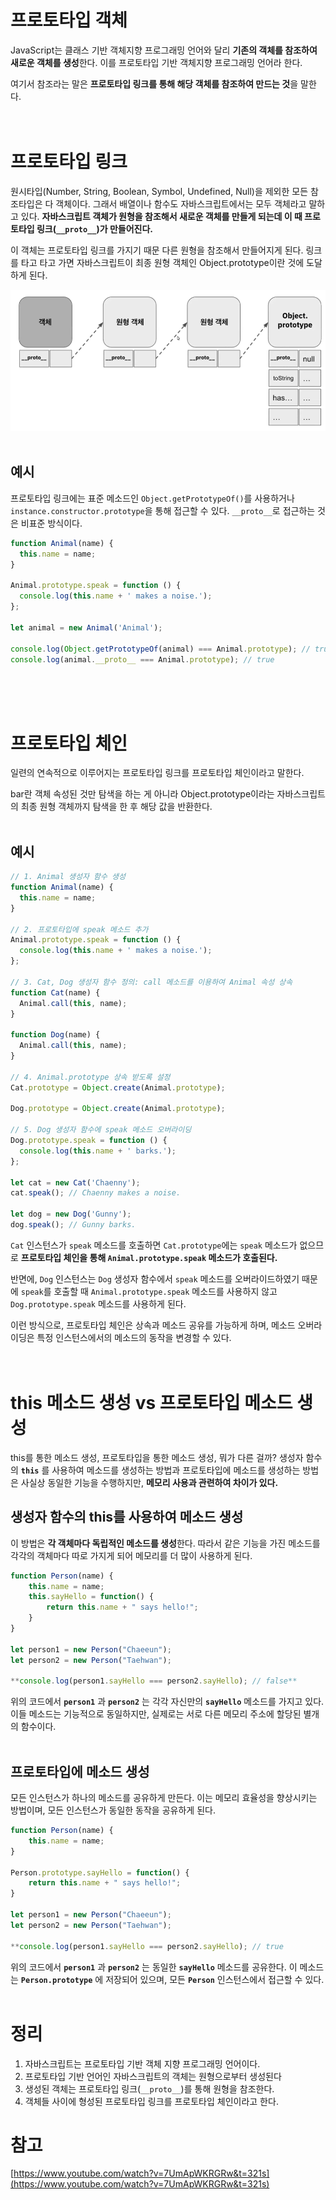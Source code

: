 # 프로토타입 객체

JavaScript는 클래스 기반 객체지향 프로그래밍 언어와 달리 **기존의 객체를 참조하여 새로운 객체를 생성**한다. 이를 프로토타입 기반 객체지향 프로그래밍 언어라 한다.

여기서 참조라는 말은 **프로토타입 링크를 통해 해당 객체를 참조하여 만드는 것**을 말한다.<br/><br/><br/>

# 프로토타입 링크

원시타입(Number, String, Boolean, Symbol, Undefined, Null)을 제외한 모든 참조타입은 다 객체이다. 그래서 배열이나 함수도 자바스크립트에서는 모두 객체라고 말하고 있다. **자바스크립트 객체가 원형을 참조해서 새로운 객체를 만들게 되는데 이 때 프로토타입 링크(`__proto__`)가 만들어진다.**

이 객체는 프로토타입 링크를 가지기 때문 다른 원형을 참조해서 만들어지게 된다. 링크를 타고 타고 가면 자바스크립트이 최종 원형 객체인 Object.prototype이란 것에 도달하게 된다.

<img src="../../../images/Language/JavaScript/prototype/prototype-link.png"><br/><br/>

## 예시

프로토타입 링크에는 표준 메소드인 `Object.getPrototypeOf()`를 사용하거나 `instance.constructor.prototype`을 통해 접근할 수 있다. `__proto__`로 접근하는 것은 비표준 방식이다.

```jsx
function Animal(name) {
  this.name = name;
}

Animal.prototype.speak = function () {
  console.log(this.name + ' makes a noise.');
};

let animal = new Animal('Animal');

console.log(Object.getPrototypeOf(animal) === Animal.prototype); // true
console.log(animal.__proto__ === Animal.prototype); // true
```

<br/><br/><br/>

# 프로토타입 체인

일련의 연속적으로 이루어지는 프로토타입 링크를 프로토타입 체인이라고 말한다.

bar란 객체 속성된 것만 탐색을 하는 게 아니라 Object.prototype이라는 자바스크립트의 최종 원형 객체까지 탐색을 한 후 해당 값을 반환한다.<br/><br/>

## 예시

```jsx
// 1. Animal 생성자 함수 생성
function Animal(name) {
  this.name = name;
}

// 2. 프로토타입에 speak 메소드 추가
Animal.prototype.speak = function () {
  console.log(this.name + ' makes a noise.');
};

// 3. Cat, Dog 생성자 함수 정의: call 메소드를 이용하여 Animal 속성 상속
function Cat(name) {
  Animal.call(this, name);
}

function Dog(name) {
  Animal.call(this, name);
}

// 4. Animal.prototype 상속 받도록 설정
Cat.prototype = Object.create(Animal.prototype);

Dog.prototype = Object.create(Animal.prototype);

// 5. Dog 생성자 함수에 speak 메소드 오버라이딩
Dog.prototype.speak = function () {
  console.log(this.name + ' barks.');
};

let cat = new Cat('Chaenny');
cat.speak(); // Chaenny makes a noise.

let dog = new Dog('Gunny');
dog.speak(); // Gunny barks.
```

`Cat` 인스턴스가 `speak` 메소드를 호출하면 `Cat.prototype`에는 `speak` 메소드가 없으므로 **프로토타입 체인을 통해 `Animal.prototype.speak` 메소드가 호출된다.**

반면에, `Dog` 인스턴스는 `Dog` 생성자 함수에서 `speak` 메소드를 오버라이드하였기 때문에 `speak`를 호출할 때 `Animal.prototype.speak` 메소드를 사용하지 않고 `Dog.prototype.speak` 메소드를 사용하게 된다.

이런 방식으로, 프로토타입 체인은 상속과 메소드 공유를 가능하게 하며, 메소드 오버라이딩은 특정 인스턴스에서의 메소드의 동작을 변경할 수 있다.<br/><br/><br/>

# this 메소드 생성 vs 프로토타입 메소드 생성

this를 통한 메소드 생성, 프로토타입을 통한 메소드 생성, 뭐가 다른 걸까? 생성자 함수의 **`this`** 를 사용하여 메소드를 생성하는 방법과 프로토타입에 메소드를 생성하는 방법은 사실상 동일한 기능을 수행하지만, **메모리 사용과 관련하여 차이가 있다.**

## 생성자 함수의 this를 사용하여 메소드 생성

이 방법은 **각 객체마다 독립적인 메소드를 생성**한다. 따라서 같은 기능을 가진 메소드를 각각의 객체마다 따로 가지게 되어 메모리를 더 많이 사용하게 된다.

```jsx
function Person(name) {
    this.name = name;
    this.sayHello = function() {
        return this.name + " says hello!";
    }
}

let person1 = new Person("Chaeeun");
let person2 = new Person("Taehwan");

**console.log(person1.sayHello === person2.sayHello); // false**
```

위의 코드에서 **`person1`** 과 **`person2`** 는 각각 자신만의 **`sayHello`** 메소드를 가지고 있다. 이들 메소드는 기능적으로 동일하지만, 실제로는 서로 다른 메모리 주소에 할당된 별개의 함수이다.<br/><br/>

## 프로토타입에 메소드 생성

모든 인스턴스가 하나의 메소드를 공유하게 만든다. 이는 메모리 효율성을 향상시키는 방법이며, 모든 인스턴스가 동일한 동작을 공유하게 된다.

```jsx
function Person(name) {
    this.name = name;
}

Person.prototype.sayHello = function() {
    return this.name + " says hello!";
}

let person1 = new Person("Chaeeun");
let person2 = new Person("Taehwan");

**console.log(person1.sayHello === person2.sayHello); // true
```

위의 코드에서 **`person1`** 과 **`person2`** 는 동일한 **`sayHello`** 메소드를 공유한다. 이 메소드는 **`Person.prototype`** 에 저장되어 있으며, 모든 **`Person`** 인스턴스에서 접근할 수 있다.<br/><br/>

# 정리

1. 자바스크립트는 프로토타입 기반 객체 지향 프로그래밍 언어이다.
2. 프로토타입 기반 언어인 자바스크립트의 객체는 원형으로부터 생성된다
3. 생성된 객체는 프로토타입 링크(`__proto__`)를 통해 원형을 참조한다.
4. 객체들 사이에 형성된 프로토타입 링크를 프로토타입 체인이라고 한다.

# 참고

[https://www.youtube.com/watch?v=7UmApWKRGRw&t=321s](https://www.youtube.com/watch?v=7UmApWKRGRw&t=321s)
